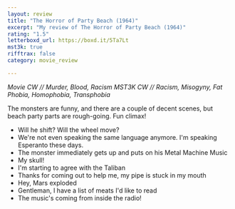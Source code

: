 ```yaml
---
layout: review
title: "The Horror of Party Beach (1964)"
excerpt: "My review of The Horror of Party Beach (1964)"
rating: "1.5"
letterboxd_url: https://boxd.it/5Ta7Lt
mst3k: true
rifftrax: false
category: movie_review

---
```


<i>Movie CW // Murder, Blood, Racism
MST3K CW // Racism, Misogyny, Fat Phobia, Homophobia, Transphobia</i>

The monsters are funny, and there are a couple of decent scenes, but beach party parts are rough-going. Fun climax!

* Will he shift? Will the wheel move?
* We're not even speaking the same language anymore. I'm speaking Esperanto these days.
* The monster immediately gets up and puts on his Metal Machine Music
* My skull!
* I'm starting to agree with the Taliban
* Thanks for coming out to help me, my pipe is stuck in my mouth
* Hey, Mars exploded
* Gentleman, I have a list of meats I'd like to read
* The music's coming from inside the radio!